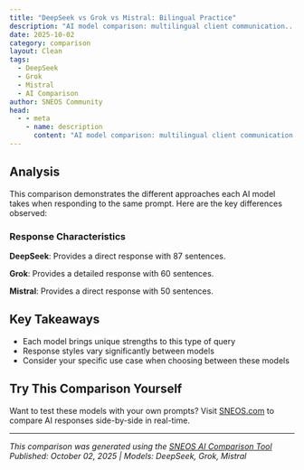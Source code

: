 ```yaml
---
title: "DeepSeek vs Grok vs Mistral: Bilingual Practice"
description: "AI model comparison: multilingual client communication..."
date: 2025-10-02
category: comparison
layout: Clean
tags:
  - DeepSeek
  - Grok
  - Mistral
  - AI Comparison
author: SNEOS Community
head:
  - - meta
    - name: description
      content: "AI model comparison: multilingual client communication..."
---
```


<ChatComparison
  title="DeepSeek vs Grok vs Mistral: Bilingual Practice"
  prompt="multilingual client communication"
  :responses='{
    "DeepSeek": "Of course. \u0022Multilingual client communication\u0022 is a critical business capability that goes far beyond simple translation. It\u0027s about ensuring clarity, building trust, and providing a seamless experience for clients in their preferred language.\n\nHere\u2019s a comprehensive guide to understanding and implementing effective multilingual client communication.\n\n---\n\n### **1. Why It\u0027s Crucial: The Business Case**\n\n*   **Expands Market Reach:** You can confidently enter new international markets.\n*   **Builds Trust and Rapport:** Communicating in a client\u0027s native language is a powerful sign of respect and commitment.\n*   **Reduces Errors and Misunderstandings:** Precise communication in legal, financial, technical, or project-related matters is non-negotiable.\n*   **Enhances Customer Satisfaction and Loyalty:** Clients feel valued and understood, leading to long-term relationships.\n*   **Competitive Advantage:** It differentiates you from competitors who only operate in one language.\n\n---\n\n### **2. Core Components of a Multilingual Communication Strategy**\n\nAn effective strategy is built on three pillars:\n\n#### **A. Human Resources \u0026 Expertise**\n*   **In-House Bilingual Staff:** Employ customer-facing staff who are fluent in key client languages.\n*   **Dedicated Localization Team:** For larger companies, a team to manage the adaptation of content (website, software, marketing) for different cultures.\n*   **Professional Translators \u0026 Interpreters:** The gold standard for accuracy. Use them for contracts, legal documents, and high-stakes meetings.\n\n#### **B. Technology \u0026 Tools**\n*   **Translation Management Systems (TMS):** Platforms like Smartling, Phrase, or Lokalise that streamline the translation of digital content.\n*   **Computer-Assisted Translation (CAT) Tools:** Tools like Trados or MemoQ that help human translators work more efficiently and consistently.\n*   **AI-Powered Machine Translation (MT):** Services like **DeepL** (highly accurate for European languages) and **Google Translate** are excellent for:\n    *   Getting the gist of an incoming email.\n    *   Translating internal documents for context.\n    *   **Crucially, they should not be used for final, client-facing communication without human post-editing.**\n*   **Multilingual Chatbots \u0026 Help Desks:** AI chatbots that can handle common queries in multiple languages, routing complex issues to human agents.\n*   **CRM Integration:** Ensure your Customer Relationship Management system can handle notes and communications in different languages and scripts.\n\n#### **C. Processes \u0026 Best Practices**\n*   **Identify Key Languages:** Focus your resources on the languages your core clients speak.\n*   **Create a Glossary \u0026 Style Guide:** Ensure consistency in terminology and brand voice across all languages.\n*   **Implement a Clear Workflow:** Define when to use machine translation, when a bilingual employee can step in, and when a professional must be hired.\n*   **Cultural Sensitivity:** Translation isn\u0027t just about words. Understand cultural nuances, holidays, communication styles (direct vs. indirect), and formatting (dates, currencies).\n*   **Quality Assurance (QA):** Always have a second native speaker review important translated materials.\n\n---\n\n### **3. Practical Scenarios \u0026 How to Handle Them**\n\n| Scenario | Recommended Approach | Tools \u0026 Tips |\n| :--- | :--- | :--- |\n| **Initial Sales \u0026 Marketing** | Localize your website, brochures, and sales pitches. | Use professional translators. Ensure your value proposition resonates culturally. |\n| **Daily Email Communication** | Use a hybrid model. | **1. Incoming:** Use MT to understand the query. \u003Cbr\u003E **2. Outgoing:** Draft in your language, use MT for a draft, then have a bilingual staffer refine it. Use clear, simple language. |\n| **High-Stakes Meetings \u0026 Calls** | Hire a professional interpreter. | For video calls, use platforms with built-in interpretation features (like Zoom). For in-person meetings, a simultaneous interpreter is best. |\n| **Contracts \u0026 Legal Documents** | **Always use a certified legal translator.** | There is no room for error. The cost is negligible compared to the risk of a lawsuit. |\n| **Customer Support** | Use a multilingual help desk platform (e.g., Zendesk). | Build a team of support agents for key languages. Use a knowledge base that has been professionally translated. |\n| **Project Management** | Use a PM tool with strong visual elements (Asana, Trello, Jira). | Visuals reduce ambiguity. Keep written updates clear and concise. Designate a bilingual point of contact for the client. |\n\n---\n\n### **4. Common Pitfalls to Avoid**\n\n1.  **Over-relying on Machine Translation:** This leads to embarrassing and costly errors. Never send a raw MT output to a client.\n2.  **Ignoring Cultural Context:** A direct, \u0022efficient\u0022 email that works in the US might be perceived as rude in Japan. A thumbs-up emoji is offensive in some cultures.\n3.  **Using Idioms and Slang:** Phrases like \u0022break a leg\u0022 or \u0022circle back\u0022 do not translate well and cause confusion.\n4.  **Assuming Homogeneity:** Not all Spanish speakers use the same terminology (e.g., \u0022computer\u0022 is *ordenador* in Spain and *computadora* in Latin America).\n5.  **Poor Layout and Design:** Translated text (e.g., from English to German) can be much longer, breaking your website or document layout.\n\n---\n\n### **5. Getting Started: A Simple Action Plan**\n\n1.  **Audit:** Which languages do your current and potential clients speak?\n2.  **Prioritize:** Start with the 1-2 most critical languages for your business.\n3.  **Upskill:** Identify bilingual employees and provide them with communication training.\n4.  **Tool Up:** Invest in a quality MT tool for internal use and identify a reputable translation agency for high-priority work.\n5.  **Create a Protocol:** Establish a simple rule: \u0022For all client contracts, we use [X Translation Agency].\u0022\n\n**In essence, successful multilingual client communication is a blend of the right people, the right technology, and thoughtful processes, all guided by a spirit of cultural respect.** It\u0027s an investment that pays for itself many times over in client trust and global growth.",
    "Grok": "Effective multilingual client communication is essential for businesses operating in global or diverse markets. It ensures that clients from different linguistic and cultural backgrounds feel understood and valued, fostering trust and stronger relationships. Below are key strategies, tips, and best practices for managing multilingual client communication:\n\n---\n\n### **1. Understand the Client\u0027s Language and Cultural Needs**\n- **Identify Preferred Language**: Ask clients about their preferred language for communication at the outset. This can be done through onboarding forms, surveys, or direct conversations.\n- **Cultural Awareness**: Research cultural norms, etiquette, and communication styles of your client\u0027s region. For example, some cultures value directness, while others prefer indirect or polite communication.\n- **Avoid Assumptions**: Do not assume fluency in a particular language or dialect. For instance, a client from Brazil may speak Portuguese, but regional dialects or slang might differ.\n\n---\n\n### **2. Use Professional Translation and Interpretation Services**\n- **Hire Professional Translators**: For written communication like emails, contracts, or marketing materials, use certified translators to ensure accuracy and cultural relevance. Tools like Google Translate can be helpful for informal use but are often unreliable for nuances or formal content.\n- **Live Interpreters for Calls/Meetings**: For real-time communication, such as phone calls or meetings, hire professional interpreters to facilitate smooth conversations.\n- **Localized Content**: Adapt your content to the local language, idioms, and context (e.g., using \u0022colour\u0022 for British English clients and \u0022color\u0022 for American English clients).\n\n---\n\n### **3. Leverage Multilingual Staff and Technology**\n- **Multilingual Team Members**: If possible, employ staff who speak the languages of your key client demographics. This builds rapport and trust.\n- **Language Learning for Staff**: Encourage employees to learn basic phrases or take language courses for the most common languages spoken by clients.\n- **Communication Tools**: Use multilingual communication platforms or apps that support real-time translation, such as Microsoft Teams, Slack, or Zoom (some of which have built-in translation features).\n\n---\n\n### **4. Simplify Communication**\n- **Use Plain Language**: Avoid jargon, idioms, or complex phrasing that may not translate well or could confuse non-native speakers.\n- **Clarify and Confirm**: Summarize key points and ask for confirmation to ensure mutual understanding. For example, \u0022Just to confirm, you\u2019d like us to proceed with X by this date. Is that correct?\u0022\n- **Visual Aids**: Use diagrams, charts, or images to supplement verbal or written communication, as these can transcends language barriers.\n\n---\n\n### **5. Be Patient and Empathetic**\n- **Allow Extra Time**: Non-native speakers may need more time to process information or respond. Be patient and avoid rushing conversations.\n- **Active Listening**: Pay attention to tone, body language (in video calls or in-person meetings), and feedback to gauge understanding.\n- **Empathy and Respect**: Show respect for language challenges and avoid correcting minor errors unless it impacts clarity. Focus on the message, not perfection.\n\n---\n\n### **6. Establish Clear Communication Channels**\n- **Preferred Medium**: Determine whether the client prefers email, phone, video calls, or messaging apps for communication, as this may vary by culture or personal preference.\n- **Time Zone Awareness**: Be mindful of time differences and schedule communications at mutually convenient times.\n- **Follow-Up in Writing**: After verbal discussions, send written summaries in the client\u2019s preferred language to avoid misunderstandings.\n\n---\n\n### **7. Train Your Team on Multilingual Communication**\n- **Cultural Sensitivity Training**: Educate staff on cultural differences, taboos, and etiquette to prevent unintentional offenses.\n- **Language Basics**: Train employees in basic greetings, pleasantries, and phrases in the languages most relevant to your clients (e.g., \u0022Hello,\u0022 \u0022Thank you,\u0022 or \u0022Goodbye\u0022).\n- **Role-Playing Scenarios**: Conduct mock client interactions to help staff practice handling language barriers and miscommunications.\n\n---\n\n### **8. Monitor and Adapt**\n- **Feedback Loop**: Regularly ask clients for feedback on communication effectiveness and make adjustments as needed.\n- **Track Challenges**: Identify recurring language barriers or misunderstandings and address them through training or process changes.\n- **Stay Updated**: Language and cultural norms evolve, so stay informed about changes in your clients\u2019 regions or industries.\n\n---\n\n### **Tools and Resources for Multilingual Communication**\n- **Translation Tools**: Google Translate (for informal use), DeepL, or professional services like TransPerfect.\n- **Interpretation Services**: Platforms like LanguageLine or local interpretation agencies for live support.\n- **Multilingual CRM Software**: Tools like HubSpot or Salesforce that support multilingual interfaces and customer data.\n- **Cultural Guides**: Resources like Hofstede Insights to understand cultural dimensions.\n\n---\n\n### **Benefits of Effective Multilingual Communication**\n- **Builds Trust**: Clients feel valued when efforts are made to communicate in their language.\n- **Expands Market Reach**: Breaking language barriers opens doors to new demographics and regions.\n- **Reduces Misunderstandings**: Clear communication minimizes errors and conflicts.\n- **Enhances Reputation**: A business that prioritizes multilingual communication is seen as inclusive and professional.\n\n---\n\n### **Challenges to Address**\n- **Cost**: Hiring translators or training staff can be expensive, but it\u2019s a worthwhile investment for long-term relationships.\n- **Time**: Translation and localization take time, so plan accordingly to meet deadlines.\n- **Accuracy**: Poor translations can lead to misunderstandings or even offend clients, so prioritize quality.\n\nBy implementing these strategies, you can create a seamless and respectful communication experience for multilingual clients, ultimately strengthening business relationships and improving outcomes. If you have a specific industry or language focus, let me know, and I can tailor the advice further!",
    "Mistral": "Effective multilingual client communication is crucial for businesses operating in a global market. Here are some strategies and tools to help you communicate effectively with clients who speak different languages:\n\n### Strategies for Multilingual Client Communication\n\n1. **Understand Cultural Nuances**:\n   - **Research**: Learn about the cultural norms and communication styles of your clients\u0027 regions.\n   - **Sensitivity**: Be mindful of cultural sensitivities and avoid any potential faux pas.\n\n2. **Use Professional Translators**:\n   - **Human Translators**: For important documents and high-stakes communications, consider using professional human translators.\n   - **Translation Agencies**: Partner with reputable translation agencies that specialize in your industry.\n\n3. **Leverage Technology**:\n   - **Translation Software**: Use tools like Google Translate, DeepL, or Microsoft Translator for quick translations.\n   - **Multilingual Chatbots**: Implement chatbots that can handle multiple languages to provide 24/7 support.\n\n4. **Hire Multilingual Staff**:\n   - **Recruitment**: Hire employees who are fluent in the languages of your key markets.\n   - **Training**: Provide language training for existing staff to enhance their multilingual capabilities.\n\n5. **Localize Content**:\n   - **Websites and Apps**: Ensure your website and apps are available in multiple languages.\n   - **Marketing Materials**: Localize your marketing materials, including brochures, emails, and social media posts.\n\n6. **Clear and Concise Communication**:\n   - **Simplicity**: Use simple, clear language to minimize misunderstandings.\n   - **Visual Aids**: Use visuals like diagrams, charts, and images to supplement written communication.\n\n7. **Feedback Mechanisms**:\n   - **Surveys**: Conduct surveys in multiple languages to gather feedback from clients.\n   - **Follow-Ups**: Follow up with clients to ensure they understood the communication and address any concerns.\n\n### Tools for Multilingual Client Communication\n\n1. **Translation Tools**:\n   - **Google Translate**: Offers quick translations for text, documents, and websites.\n   - **DeepL**: Known for high-quality translations, especially for European languages.\n   - **Microsoft Translator**: Integrates well with Microsoft Office products.\n\n2. **Multilingual Chatbots**:\n   - **Chatfuel**: Allows you to create multilingual chatbots for Facebook Messenger.\n   - **ManyChat**: Supports multiple languages and integrates with various platforms.\n\n3. **Localization Platforms**:\n   - **Smartling**: Provides translation management and localization services.\n   - **Transifex**: Offers a cloud-based localization platform for software and digital content.\n\n4. **Language Learning Platforms**:\n   - **Duolingo**: For basic language learning.\n   - **Rosetta Stone**: For more comprehensive language training.\n\n5. **Multilingual Email Marketing**:\n   - **Mailchimp**: Supports multilingual email campaigns.\n   - **Sendinblue**: Offers multilingual email marketing and automation.\n\n6. **Customer Support Tools**:\n   - **Zendesk**: Supports multilingual customer service.\n   - **Freshdesk**: Offers multilingual support and localization features.\n\n### Best Practices\n\n1. **Consistency**:\n   - Ensure consistency in your brand messaging across different languages.\n\n2. **Quality Control**:\n   - Regularly review and update translations to maintain accuracy and relevance.\n\n3. **Cultural Adaptation**:\n   - Adapt not just the language but also the cultural context to make your communication more relatable.\n\n4. **Continuous Improvement**:\n   - Continuously gather feedback and improve your multilingual communication strategies.\n\nBy implementing these strategies and utilizing the right tools, you can effectively communicate with clients from diverse linguistic backgrounds, fostering stronger relationships and enhancing your global reach."
  }'
  published-date="03:21"
/>

## Analysis

This comparison demonstrates the different approaches each AI model takes when responding to the same prompt. Here are the key differences observed:

### Response Characteristics

**DeepSeek**: Provides a direct response with 87 sentences. 

**Grok**: Provides a detailed response with 60 sentences. 

**Mistral**: Provides a direct response with 50 sentences. 

## Key Takeaways

- Each model brings unique strengths to this type of query
- Response styles vary significantly between models
- Consider your specific use case when choosing between these models

## Try This Comparison Yourself

Want to test these models with your own prompts? Visit [SNEOS.com](https://sneos.com) to compare AI responses side-by-side in real-time.

---

*This comparison was generated using the [SNEOS AI Comparison Tool](https://sneos.com)*
*Published: October 02, 2025 | Models: DeepSeek, Grok, Mistral*
